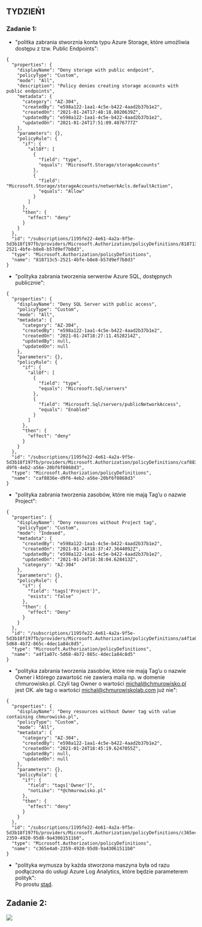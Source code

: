 ## TYDZIEŃ1
### Zadanie 1:
  - "politka zabrania stworznia konta typu Azure Storage, które umożliwia dostępu z tzw. Public Endpoints":

```
{
  "properties": {
    "displayName": "Deny storage with public endpoint",
    "policyType": "Custom",
    "mode": "All",
    "description": "Policy denies creating storage accounts with public endpoints",
    "metadata": {
      "category": "AZ-304",
      "createdBy": "e598a122-1aa1-4c5e-b422-4aad2b37b1e2",
      "createdOn": "2021-01-24T17:48:18.8020639Z",
      "updatedBy": "e598a122-1aa1-4c5e-b422-4aad2b37b1e2",
      "updatedOn": "2021-01-24T17:51:09.4876777Z"
    },
    "parameters": {},
    "policyRule": {
      "if": {
        "allOf": [
          {
            "field": "type",
            "equals": "Microsoft.Storage/storageAccounts"
          },
          {
            "field": "Microsoft.Storage/storageAccounts/networkAcls.defaultAction",
            "equals": "Allow"
          }
        ]
      },
      "then": {
        "effect": "deny"
      }
    }
  },
  "id": "/subscriptions/1195fe22-4e61-4a2a-9f5e-5d3b18f197fb/providers/Microsoft.Authorization/policyDefinitions/818713c5-2521-4bfe-b8e8-b57d9ef7b8d3",
  "type": "Microsoft.Authorization/policyDefinitions",
  "name": "818713c5-2521-4bfe-b8e8-b57d9ef7b8d3"
}
```

  - "polityka zabrania tworzenia serwerów Azure SQL, dostępnych publicznie":
```
{
  "properties": {
    "displayName": "Deny SQL Server with public access",
    "policyType": "Custom",
    "mode": "All",
    "metadata": {
      "category": "AZ-304",
      "createdBy": "e598a122-1aa1-4c5e-b422-4aad2b37b1e2",
      "createdOn": "2021-01-24T18:27:11.4528214Z",
      "updatedBy": null,
      "updatedOn": null
    },
    "parameters": {},
    "policyRule": {
      "if": {
        "allOf": [
          {
            "field": "type",
            "equals": "Microsoft.Sql/servers"
          },
          {
            "field": "Microsoft.Sql/servers/publicNetworkAccess",
            "equals": "Enabled"
          }
        ]
      },
      "then": {
        "effect": "deny"
      }
    }
  },
  "id": "/subscriptions/1195fe22-4e61-4a2a-9f5e-5d3b18f197fb/providers/Microsoft.Authorization/policyDefinitions/caf8836e-d9f6-4eb2-a56e-20bf6f0868d3",
  "type": "Microsoft.Authorization/policyDefinitions",
  "name": "caf8836e-d9f6-4eb2-a56e-20bf6f0868d3"
}
```

  - "polityka zabrania tworzenia zasobów, które nie mają Tag’u o nazwie Project":
```
{
  "properties": {
    "displayName": "Deny resources without Project tag",
    "policyType": "Custom",
    "mode": "Indexed",
    "metadata": {
      "createdBy": "e598a122-1aa1-4c5e-b422-4aad2b37b1e2",
      "createdOn": "2021-01-24T18:37:47.3644092Z",
      "updatedBy": "e598a122-1aa1-4c5e-b422-4aad2b37b1e2",
      "updatedOn": "2021-01-24T18:38:04.628413Z",
      "category": "AZ-304"
    },
    "parameters": {},
    "policyRule": {
      "if": {
        "field": "tags['Project']",
        "exists": "false"
      },
      "then": {
        "effect": "Deny"
      }
    }
  },
  "id": "/subscriptions/1195fe22-4e61-4a2a-9f5e-5d3b18f197fb/providers/Microsoft.Authorization/policyDefinitions/a4f1a07c-5d68-4b72-865c-4dec1a84c8d5",
  "type": "Microsoft.Authorization/policyDefinitions",
  "name": "a4f1a07c-5d68-4b72-865c-4dec1a84c8d5"
}
```

  - "polityka zabrania tworzenia zasobów, które nie mają Tag’u o nazwie Owner i którego zawartość nie zawiera maila np. w domenie chmurowisko.pl. Czyli tag Owner o wartości michal@chmurowisko.pl jest OK. ale tag o wartości michal@chmurowiskolab.com już nie":
```
{
  "properties": {
    "displayName": "Deny resources without Owner tag with value containing chmurowisko.pl",
    "policyType": "Custom",
    "mode": "All",
    "metadata": {
      "category": "AZ-304",
      "createdBy": "e598a122-1aa1-4c5e-b422-4aad2b37b1e2",
      "createdOn": "2021-01-24T18:45:19.6247055Z",
      "updatedBy": null,
      "updatedOn": null
    },
    "parameters": {},
    "policyRule": {
      "if": {
        "field": "tags['Owner']",
        "notLike": "*@chmurowisko.pl"
      },
      "then": {
        "effect": "deny"
      }
    }
  },
  "id": "/subscriptions/1195fe22-4e61-4a2a-9f5e-5d3b18f197fb/providers/Microsoft.Authorization/policyDefinitions/c365e4a0-2359-4920-95d8-9a43061511b0",
  "type": "Microsoft.Authorization/policyDefinitions",
  "name": "c365e4a0-2359-4920-95d8-9a43061511b0"
}
```

  - "polityka wymusza by każda stworzona maszyna była od razu podłączona do usługi Azure Log Analytics, które będzie parameterem polityk":  
Po prostu [stąd](https://github.com/Azure/azure-policy/blob/master/built-in-policies/policyDefinitions/Monitoring/LogAnalytics_OSImage_VMSS_Audit.json).

## Zadanie 2:



![](Img/traffic.png)
